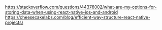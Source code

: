 https://stackoverflow.com/questions/44376002/what-are-my-options-for-storing-data-when-using-react-native-ios-and-android
https://cheesecakelabs.com/blog/efficient-way-structure-react-native-projects/